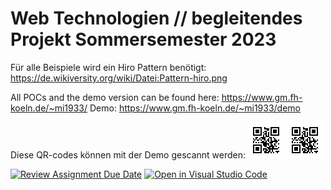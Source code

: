 
# Web Technologien // begleitendes Projekt Sommersemester 2023
Für alle Beispiele wird ein Hiro Pattern benötigt: https://de.wikiversity.org/wiki/Datei:Pattern-hiro.png

All POCs and the demo version can be found here: https://www.gm.fh-koeln.de/~mi1933/ 
Demo: https://www.gm.fh-koeln.de/~mi1933/demo


Diese QR-codes können mit der Demo gescannt werden:
![QRCode1](./demo/qrcode_0.gif)
![QRCode1](./demo/qrcode_0.gif)





[![Review Assignment Due Date](https://classroom.github.com/assets/deadline-readme-button-24ddc0f5d75046c5622901739e7c5dd533143b0c8e959d652212380cedb1ea36.svg)](https://classroom.github.com/a/Z0RQPfMP)
[![Open in Visual Studio Code](https://classroom.github.com/assets/open-in-vscode-718a45dd9cf7e7f842a935f5ebbe5719a5e09af4491e668f4dbf3b35d5cca122.svg)](https://classroom.github.com/online_ide?assignment_repo_id=10906462&assignment_repo_type=AssignmentRepo)